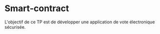 # Smart-contract
L'objectif de ce TP est de développer une application de vote électronique sécurisée.
